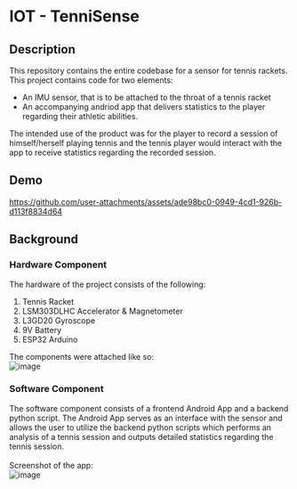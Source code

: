 # IOT - TenniSense



## Description
This repository contains the entire codebase for a sensor for tennis rackets. <br>
This project contains code for two elements:
- An IMU sensor, that is to be attached to the throat of a tennis racket
- An accompanying andriod app that delivers statistics to the player regarding their athletic abilities.

The intended use of the product was for the player to record a session of himself/herself playing
tennis and the tennis player would interact with the app to receive statistics regarding the recorded
session. 

## Demo
https://github.com/user-attachments/assets/ade98bc0-0949-4cd1-926b-d113f8834d64

## Background
### Hardware Component
The hardware of the project consists of the following:
1. Tennis Racket
3. LSM303DLHC Accelerator & Magnetometer
4. L3GD20 Gyroscope
5. 9V Battery
6. ESP32 Arduino

The components were attached like so:<br>
![image](https://github.com/user-attachments/assets/6f1e77cc-ea38-4b93-bd5f-7afac8849e62)

### Software Component
The software component consists of a frontend Android App and a backend python script. The
Android App serves as an interface with the sensor and allows the user to utilize the backend
python scripts which performs an analysis of a tennis session and outputs detailed statistics
regarding the tennis session.<br><br>
Screenshot of the app:<br>
![image](https://github.com/user-attachments/assets/39713d94-34e5-402a-9c19-6e638fee9140)





